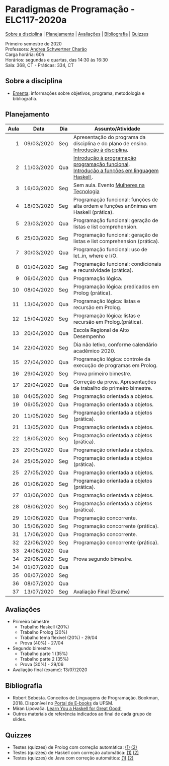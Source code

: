 # Paradigmas de Programação - ELC117-2020a
[Sobre a disciplina](#sobre-a-disciplina) | [Planejamento](#planejamento) | [Avaliações](#avaliações) | [Bibliografia](#bibliografia) | [Quizzes](#quizzes)


Primeiro semestre de 2020  
Professora: [Andrea Schwertner Charão](http://www.inf.ufsm.br/~andrea)  
Carga horária: 60h  
Horários: segundas e quartas, das 14:30 às 16:30  
Sala: 368, CT - Práticas: 334, CT  

## Sobre a disciplina
 - [Ementa](https://drive.google.com/file/d/0B2aW-kt5pdi7X2ZLbEYxNG1KZVk/view?usp=sharing): informações sobre objetivos, programa, metodologia e bibliografia.
 <!--
 - [Planejamento](https://docs.google.com/spreadsheets/d/1SAG5XDup7IAMEttgnsr3c_gx9kSYLDo4X-sBcCHJ8_o/edit?usp=sharing): planejamento de atividades de cada aula.

 - [Que comecem os jogos!](https://docs.google.com/forms/d/e/1FAIpQLSezBHYhYEVbOz-QTuPLERAVOA-5zjAPfrzCtPqyuNY6s6d3VQ/viewform): formulário para responder logo depois da primeira aula.
-->
 
## Planejamento


<table class="table table-bordered table-hover table-condensed">
<thead><tr><th title="Field #1">Aula</th>
<th title="Field #2">Data</th>
<th title="Field #3">Dia</th>
<th title="Field #4">Assunto/Atividade</th>
</tr></thead>
<tbody><tr>
<td align="right">1</td>
<td>09/03/2020</td>
<td>Seg</td>
<td>Apresentação do programa da disciplina e do plano de ensino. <br>
 <a href="https://docs.google.com/presentation/d/1h3FJcDFKrenAffH-bxXiruFHRpJ6nN_bryPtIglED_E/edit?usp=sharing">Introdução à disciplina</a>.
 </td>
</tr>
<tr>
<td align="right">2</td>
<td>11/03/2020</td>
<td>Qua</td>
<td>
 <a href="https://docs.google.com/presentation/d/1wwj_3uXETj7-f8l_tYIeo6LSrCN5YTa8LMjtpesItNg/edit?usp=sharing">Introdução à programação programação funcional</a>.<br> <a href="https://docs.google.com/presentation/d/1BG4PRmcPgDzgHxNkklyuljVdb6SfKPSUUqSgcFM3Bm8/edit?usp=sharing">Introdução a funções em linguagem Haskell </a>. 
 </td>
</tr>
<tr>
<td align="right">3</td>
<td>16/03/2020</td>
<td>Seg</td>
 <td>Sem aula. Evento <a href="https://www.ufsm.br/unidades-universitarias/ct/eventos/aula-inaugural-mulheres-na-tecnologia/">Mulheres na Tecnologia</a></td>
</tr>
<tr>
<td align="right">4</td>
<td>18/03/2020</td>
<td>Seg</td>
<td>Programação funcional: funções de alta ordem e funções anônimas em Haskell (prática).</td>
</tr>
<tr>
<td align="right">5</td>
<td>23/03/2020</td>
<td>Qua</td>
<td>Programação funcional: geração de listas e list comprehension.</td>
</tr>
<tr>
<td align="right">6</td>
<td>25/03/2020</td>
<td>Seg</td>
<td>Programação funcional: geração de listas e list comprehension (prática).</td>
</tr>
<tr>
<td align="right">7</td>
<td>30/03/2020</td>
<td>Qua</td>
<td>Programação funcional: uso de let..in, where e I/O.</td>
</tr>
<tr>
<td align="right">8</td>
<td>01/04/2020</td>
<td>Seg</td>
<td>Programação funcional: condicionais e recursividade (prática).</td>
</tr>
<tr>
<td align="right">9</td>
<td>06/04/2020</td>
<td>Qua</td>
<td>Programação lógica.</td>
</tr>
<tr>
<td align="right">10</td>
<td>08/04/2020</td>
<td>Seg</td>
<td>Programação lógica: predicados em Prolog (prática).</td>
</tr>
<tr>
<td align="right">11</td>
<td>13/04/2020</td>
<td>Qua</td>
<td>Programação lógica: listas e recursão em Prolog.</td>
</tr>
<tr>
<td align="right">12</td>
<td>15/04/2020</td>
<td>Seg</td>
<td>Programação lógica: listas e recursão em Prolog.(prática).</td>
</tr>
<tr>
<td align="right">13</td>
<td>20/04/2020</td>
<td>Qua</td>
<td>Escola Regional de Alto Desempenho</td>
</tr>
<tr>
<td align="right">14</td>
<td>22/04/2020</td>
<td>Seg</td>
<td>Dia não letivo, conforme calendário acadêmico 2020.</td>
</tr>
<tr>
<td align="right">15</td>
<td>27/04/2020</td>
<td>Qua</td>
<td>Programação lógica: controle da execução de programas em Prolog.</td>
</tr>
<tr>
<td align="right">16</td>
<td>29/04/2020</td>
<td>Seg</td>
<td>Prova primeiro bimestre.</td>
</tr>
<tr>
<td align="right">17</td>
<td>29/04/2020</td>
<td>Qua</td>
<td>Correção da prova. Apresentações de trabalho do primeiro bimestre.</td>
</tr>
<tr>
<td align="right">18</td>
<td>04/05/2020</td>
<td>Seg</td>
<td>Programação orientada a objetos.</td>
</tr>
<tr>
<td align="right">19</td>
<td>06/05/2020</td>
<td>Qua</td>
<td>Programação orientada a objetos.</td>
</tr>
<tr>
<td align="right">20</td>
<td>11/05/2020</td>
<td>Seg</td>
<td>Programação orientada a objetos (prática).</td>
</tr>
<tr>
<td align="right">21</td>
<td>13/05/2020</td>
<td>Qua</td>
<td>Programação orientada a objetos.</td>
</tr>
<tr>
<td align="right">22</td>
<td>18/05/2020</td>
<td>Seg</td>
<td>Programação orientada a objetos  (prática).</td>
</tr>
<tr>
<td align="right">23</td>
<td>20/05/2020</td>
<td>Qua</td>
<td>Programação orientada a objetos.</td>
</tr>
<tr>
<td align="right">24</td>
<td>25/05/2020</td>
<td>Seg</td>
<td>Programação orientada a objetos  (prática).</td>
</tr>
<tr>
<td align="right">25</td>
<td>27/05/2020</td>
<td>Qua</td>
<td>Programação orientada a objetos.</td>
</tr>
<tr>
<td align="right">26</td>
<td>01/06/2020</td>
<td>Seg</td>
<td>Programação orientada a objetos  (prática).</td>
</tr>
<tr>
<td align="right">27</td>
<td>03/06/2020</td>
<td>Qua</td>
<td>Programação orientada a objetos.</td>
</tr>
<tr>
<td align="right">28</td>
<td>08/06/2020</td>
<td>Seg</td>
<td>Programação orientada a objetos  (prática).</td>
</tr>
<tr>
<td align="right">29</td>
<td>10/06/2020</td>
<td>Qua</td>
<td>Programação concorrente.</td>
</tr>
<tr>
<td align="right">30</td>
<td>15/06/2020</td>
<td>Seg</td>
<td>Programação concorrente  (prática).</td>
</tr>
<tr>
<td align="right">31</td>
<td>17/06/2020</td>
<td>Qua</td>
<td>Programação concorrente.</td>
</tr>
<tr>
<td align="right">32</td>
<td>22/06/2020</td>
<td>Seg</td>
<td>Programação concorrente  (prática).</td>
</tr>
<tr>
<td align="right">33</td>
<td>24/06/2020</td>
<td>Qua</td>
<td> </td>
</tr>
<tr>
<td align="right">34</td>
<td>29/06/2020</td>
<td>Seg</td>
<td>Prova segundo bimestre.</td>
</tr>
<tr>
<td align="right">34</td>
<td>01/07/2020</td>
<td>Qua</td>
<td> </td>
</tr>
<tr>
<td align="right">35</td>
<td>06/07/2020</td>
<td>Seg</td>
<td> </td>
</tr>
<tr>
<td align="right">36</td>
<td>08/07/2020</td>
<td>Qua</td>
<td> </td>
</tr>
<tr>
<td align="right">37</td>
<td>13/07/2020</td>
<td>Seg</td>
<td>Avaliação Final (Exame)</td>
</tr>
</tbody></table>

## Avaliações

 - Primeiro bimestre  
   - Trabalho Haskell (20%)  
   - Trabalho Prolog (20%)  
   - Trabalho tema flexível (20%) - 29/04  
   - Prova (40%) - 27/04  
 - Segundo bimestre  
   - Trabalho parte 1 (35%)  
   - Trabalho parte 2 (35%)  
   - Prova (30%) - 29/06  
 - Avaliação final (exame): 13/07/2020  


## Bibliografia

 - Robert Sebesta. Conceitos de Linguagens de Programação. Bookman, 2018. Disponível no [Portal de E-books](https://www.ufsm.br/orgaos-suplementares/biblioteca/e-books-2/) da UFSM.
 - Miran Lipovača. [Learn You a Haskell for Great Good!](http://learnyouahaskell.com/)
 - Outros materiais de referência indicados ao final de cada grupo de slides.


## Quizzes

 - Testes (quizzes) de Prolog com correção automática: [(1)](https://testmoz.com/466816) [(2)](https://testmoz.com/466920)
 - Testes (quizzes) de Haskell com correção automática: [(1)](https://testmoz.com/471285/) [(2)](https://testmoz.com/471302/)
 - Testes (quizzes) de Java com correção automática: [(1)](https://testmoz.com/2090367) [(2)](https://testmoz.com/2132271)
 



<!--
## Slides

Disponíveis na pasta [slides](slides). 

## Práticas

Disponíveis na pasta [praticas](praticas). 


## Trabalhos

Disponíveis na pasta [trabalhos](trabalhos).


 1. [Programação funcional em Haskell](trabalhos/t1) (entrega até domingo, 18/03/2018, 23:59)
 2. [Mais programação funcional em Haskell](trabalhos/t2) (entrega até segunda, 2/4/2018, 23:59)
 3. [Programação lógica em Prolog](trabalhos/t3) (entrega até segunda, 16/4/2018, 23:59)
 4. [Resolvendo problemas da OBI em Prolog](trabalhos/t4) (entrega até segunda, 30/04/2018, 23:59)
 5. [Editor de grafos com JavaFX](trabalhos/t5) (entrega até segunda, 04/06/2018, 23:59)
 6. [Planarity puzzle com JavaFX](trabalhos/t6) (entrega até terça, 12/06/2018, 23:59)
 7. [Dashboard para monitoramento de frota de ônibus urbanos](trabalhos/t7) (entrega até domingo, 01/07/2018, 23:59)
-->

